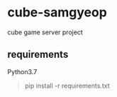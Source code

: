 # cube-samgyeop
cube game server project

## requirements
Python3.7
> pip install -r requirements.txt
